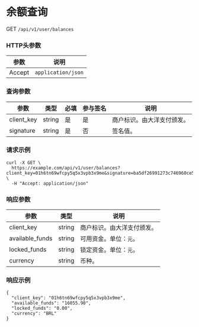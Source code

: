 # 余额查询

GET `/api/v1/user/balances`

### HTTP头参数 <Badge type="tip" text="Header" vertical="top" />

| 参数     | 说明                 |       
|--------|--------------------|
| Accept | `application/json` | 

### 查询参数 <Badge type="tip" text="Query" vertical="top" />

| 参数         | 类型     | 必填 | 参与签名 | 说明            |                  
|------------|--------|----|------|---------------|
| client_key | string | 是  | 是    | 商户标识。由大洋支付颁发。 |
| signature  | string | 是  | 否    | 签名值。          |

### 请求示例

```shell
curl -X GET \
  https://example.com/api/v1/user/balances?client_key=01h6tn69wfcpy5q5x3vpb3x9me&signature=ba5df26991273c746960ce5238c6479e8ca6116381ac46cea96ffd30fafed082 \
  -H "Accept: application/json"
```

### 响应参数
| 参数              | 类型     | 说明             | 
|-----------------|--------|----------------|
| client_key      | string | 商户标识。由大洋支付颁发。  |
| available_funds | string | 可用资金。单位：`元`。   |
| locked_funds    | string | 锁定资金。单位：`元`。   |
| currency        | string | 币种。            |

### 响应示例

```json{3}
{
  "client_key": "01h6tn69wfcpy5q5x3vpb3x9me",
  "available_funds": "16055.90",
  "locked_funds": "0.00",
  "currency": "BRL"
}
```
